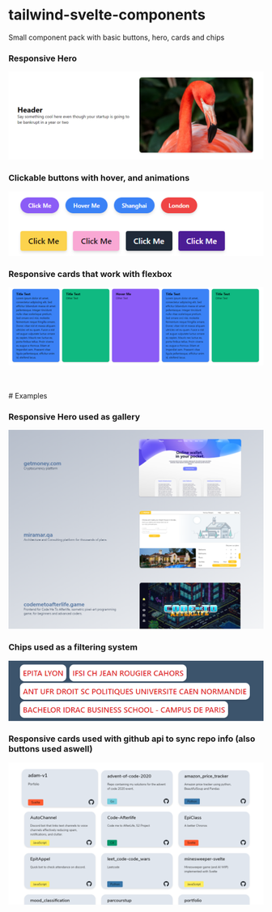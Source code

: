 # tailwind-svelte-components
 Small component pack with basic buttons, hero, cards and chips

### Responsive Hero
![Screenshot](header.png)

### Clickable buttons with hover, and animations

![Screenshot](buttons.png)

### Responsive cards that work with flexbox

![Screenshot](cards.png)

 <br />
 <br />
# Examples

### Responsive Hero used as gallery
![Screenshot](headerUses.png)

### Chips used as a filtering system

![Screenshot](buttonUses.png)

### Responsive cards used with github api to sync repo info (also buttons used aswell)

![Screenshot](cardUses.png)
